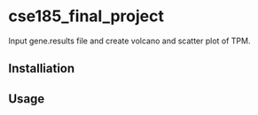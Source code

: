 # cse185_final_project
Input gene.results file and create volcano and scatter plot of TPM. 
## Installiation 

## Usage
